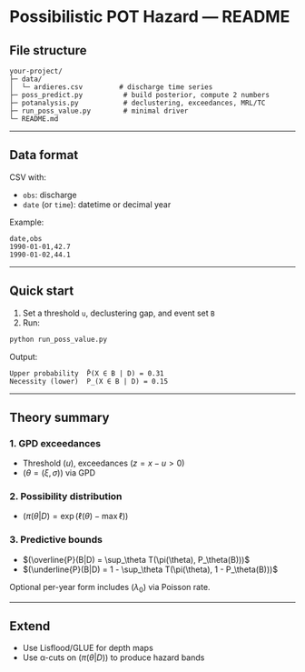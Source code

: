
# Possibilistic POT Hazard — README

## File structure

```
your-project/
├─ data/
│  └─ ardieres.csv         # discharge time series
├─ poss_predict.py          # build posterior, compute 2 numbers
├─ potanalysis.py           # declustering, exceedances, MRL/TC
├─ run_poss_value.py        # minimal driver
└─ README.md
```

---

## Data format

CSV with:
- `obs`: discharge
- `date` (or `time`): datetime or decimal year

Example:
```csv
date,obs
1990-01-01,42.7
1990-01-02,44.1
```

---

## Quick start

1. Set a threshold `u`, declustering gap, and event set `B`
2. Run:

```bash
python run_poss_value.py
```

Output:
```
Upper probability  P̄(X ∈ B | D) = 0.31
Necessity (lower)  P_(X ∈ B | D) = 0.15
```

---

## Theory summary

### 1. GPD exceedances

- Threshold $(u)$, exceedances $(z = x - u > 0)$
- $(\theta = (\xi, \sigma))$ via GPD

### 2. Possibility distribution

- $(\pi(\theta|D) = \exp(\ell(\theta) - \max \ell))$

### 3. Predictive bounds

- $(\overline{P}(B|D) = \sup_\theta T(\pi(\theta), P_\theta(B)))$
- $(\underline{P}(B|D) = 1 - \sup_\theta T(\pi(\theta), 1 - P_\theta(B)))$

Optional per-year form includes $(\lambda_0)$ via Poisson rate.

---

## Extend

- Use Lisflood/GLUE for depth maps
- Use α-cuts on $(\pi(\theta|D))$ to produce hazard bands
